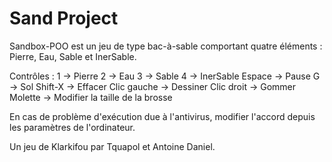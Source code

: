# Sand Project

Sandbox-POO est un jeu de type bac-à-sable comportant quatre
éléments : Pierre, Eau, Sable et InerSable.

Contrôles :
	1 -> Pierre
	2 -> Eau
	3 -> Sable
	4 -> InerSable
	Espace -> Pause
	G -> Sol
	Shift-X -> Effacer
	Clic gauche -> Dessiner
	Clic droit -> Gommer
	Molette -> Modifier la taille de la brosse

En cas de problème d'exécution due à l'antivirus, modifier
l'accord depuis les paramètres de l'ordinateur.

Un jeu de Klarkifou par Tquapol et Antoine Daniel.
